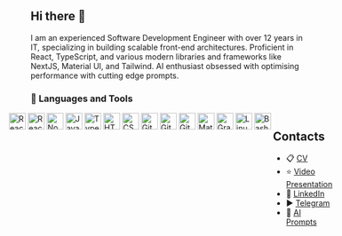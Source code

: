 ## Hi there 👋

I am an experienced Software Development Engineer with over 12 years in IT, specializing in building scalable front-end architectures. Proficient in React, TypeScript, and various modern libraries and frameworks like NextJS, Material UI, and Tailwind. AI enthusiast obsessed with optimising performance with cutting edge prompts.

### 🧰 Languages and Tools

<div style="display: flex; gap: 4px; justify-content: center">
<img alt="React" width="30px"src="https://cdn.jsdelivr.net/gh/devicons/devicon@latest/icons/react/react-original.svg" />
<img alt="React" width="30px" src="https://cdn.jsdelivr.net/gh/devicons/devicon@latest/icons/nextjs/nextjs-original.svg" />
<img alt="NodeJS" width="30px"src="https://cdn.jsdelivr.net/gh/devicons/devicon/icons/nodejs/nodejs-original.svg" />
<img alt="JavaScript" width="30px"src="https://cdn.jsdelivr.net/gh/devicons/devicon/icons/javascript/javascript-plain.svg" />
<img alt="TypeScript" width="30px"src="https://cdn.jsdelivr.net/gh/devicons/devicon/icons/typescript/typescript-plain.svg" />
<img alt="HTML" width="30px"src="https://cdn.jsdelivr.net/gh/devicons/devicon/icons/html5/html5-plain.svg" />
<img alt="CSS" width="30px"src="https://cdn.jsdelivr.net/gh/devicons/devicon/icons/css3/css3-plain.svg" />
<img alt="Git" width="30px"src="https://cdn.jsdelivr.net/gh/devicons/devicon/icons/git/git-original.svg" />
<img alt="GitHub" width="30px"src="https://cdn.jsdelivr.net/gh/devicons/devicon/icons/github/github-original.svg" />
<img alt="GitLab" width="30px" src="https://cdn.jsdelivr.net/gh/devicons/devicon@latest/icons/gitlab/gitlab-original.svg" />
<img alt="Material UI" width="30px"  src="https://cdn.jsdelivr.net/gh/devicons/devicon@latest/icons/materialui/materialui-original.svg" />
<img alt="GraphQl" width="30px"src="https://cdn.jsdelivr.net/gh/devicons/devicon@latest/icons/graphql/graphql-plain.svg" />
<img alt="Linux" width="30px"src="https://cdn.jsdelivr.net/gh/devicons/devicon/icons/linux/linux-original.svg" />
<img alt="Bash" width="30px"src="https://cdn.jsdelivr.net/gh/devicons/devicon/icons/bash/bash-original.svg" />
<div/>

## Contacts
* 📋 [CV](https://bit.ly/3ZjoARH)
* ⭐ [Video Presentation](https://bit.ly/3zl4hZu)
* 💼 [LinkedIn](https://bit.ly/3AZrWiG)
* ▶️ [Telegram](https://bit.ly/3XD5k0s)
* 🚀 [AI Prompts](https://bit.ly/3MFbOp3)
